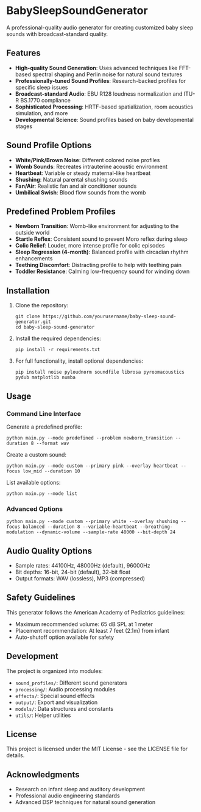 # BabySleepSoundGenerator

A professional-quality audio generator for creating customized baby sleep sounds with broadcast-standard quality.

## Features

- **High-quality Sound Generation**: Uses advanced techniques like FFT-based spectral shaping and Perlin noise for natural sound textures
- **Professionally-tuned Sound Profiles**: Research-backed profiles for specific sleep issues
- **Broadcast-standard Audio**: EBU R128 loudness normalization and ITU-R BS.1770 compliance
- **Sophisticated Processing**: HRTF-based spatialization, room acoustics simulation, and more
- **Developmental Science**: Sound profiles based on baby developmental stages

## Sound Profile Options

- **White/Pink/Brown Noise**: Different colored noise profiles
- **Womb Sounds**: Recreates intrauterine acoustic environment
- **Heartbeat**: Variable or steady maternal-like heartbeat
- **Shushing**: Natural parental shushing sounds
- **Fan/Air**: Realistic fan and air conditioner sounds
- **Umbilical Swish**: Blood flow sounds from the womb

## Predefined Problem Profiles

- **Newborn Transition**: Womb-like environment for adjusting to the outside world
- **Startle Reflex**: Consistent sound to prevent Moro reflex during sleep
- **Colic Relief**: Louder, more intense profile for colic episodes
- **Sleep Regression (4-month)**: Balanced profile with circadian rhythm enhancements
- **Teething Discomfort**: Distracting profile to help with teething pain
- **Toddler Resistance**: Calming low-frequency sound for winding down

## Installation

1. Clone the repository:
   ```
   git clone https://github.com/yourusername/baby-sleep-sound-generator.git
   cd baby-sleep-sound-generator
   ```

2. Install the required dependencies:
   ```
   pip install -r requirements.txt
   ```

3. For full functionality, install optional dependencies:
   ```
   pip install noise pyloudnorm soundfile librosa pyroomacoustics pydub matplotlib numba
   ```

## Usage

### Command Line Interface

Generate a predefined profile:
```
python main.py --mode predefined --problem newborn_transition --duration 8 --format wav
```

Create a custom sound:
```
python main.py --mode custom --primary pink --overlay heartbeat --focus low_mid --duration 10
```

List available options:
```
python main.py --mode list
```

### Advanced Options

```
python main.py --mode custom --primary white --overlay shushing --focus balanced --duration 8 --variable-heartbeat --breathing-modulation --dynamic-volume --sample-rate 48000 --bit-depth 24
```

## Audio Quality Options

- Sample rates: 44100Hz, 48000Hz (default), 96000Hz
- Bit depths: 16-bit, 24-bit (default), 32-bit float
- Output formats: WAV (lossless), MP3 (compressed)

## Safety Guidelines

This generator follows the American Academy of Pediatrics guidelines:
- Maximum recommended volume: 65 dB SPL at 1 meter
- Placement recommendation: At least 7 feet (2.1m) from infant
- Auto-shutoff option available for safety

## Development

The project is organized into modules:
- `sound_profiles/`: Different sound generators
- `processing/`: Audio processing modules
- `effects/`: Special sound effects
- `output/`: Export and visualization
- `models/`: Data structures and constants
- `utils/`: Helper utilities

## License

This project is licensed under the MIT License - see the LICENSE file for details.

## Acknowledgments

- Research on infant sleep and auditory development
- Professional audio engineering standards
- Advanced DSP techniques for natural sound generation